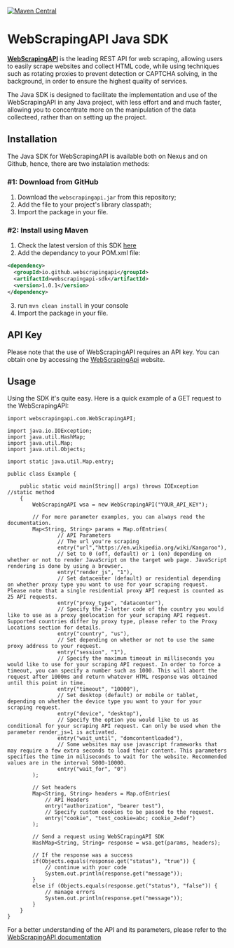 ﻿[![Maven Central](https://maven-badges.herokuapp.com/maven-central/io.github.webscrapingapi/webscrapingapi-sdk/badge.svg)](https://search.maven.org/artifact/io.github.webscrapingapi/webscrapingapi-sdk)

# WebScrapingAPI Java SDK

[**WebScrapingAPI**](https://www.webscrapingapi.com/) is the leading REST API for web scraping, allowing users to easily scrape websites and collect HTML code, while using techniques such as rotating proxies to prevent detection or CAPTCHA solving, in the background, in order to ensure the highest quality of services. 

The Java SDK is designed to facilitate the implementation and use of the WebScrapingAPI in any Java project, with less effort and and much faster, allowing you to concentrate more on the manipulation of the data collecteed, rather than on setting up the project.  

## Installation
The Java SDK for WebScrapingAPI is available both on Nexus and on Github, hence, there are two instalation methods:
### #1: Download from GitHub
1. Download the `webscrapingapi.jar` from this repository;
2. Add the file to your project's library classpath;
3. Import the package in your file.

### #2: Install using Maven
1. Check the latest version of this SDK [here](https://s01.oss.sonatype.org/#nexus-search;quick~io.github.webscrapingapi)
2. Add the dependancy to your POM.xml file:
```xml
<dependency>
  <groupId>io.github.webscrapingapi</groupId>
  <artifactId>webscrapingapi-sdk</artifactId>
  <version>1.0.1</version>
</dependency>
```
3. run `mvn clean install` in your console
4. Import the package in your file.
## API Key
Please note that the use of WebScrapingAPI requires an API key. You can obtain one by accessing the [WebScrapingApi](https://app.webscrapingapi.com/register) website.

## Usage
Using the SDK it's quite easy. Here is a quick example of a GET request to the WebScrapingAPI:

```
import webscrapingapi.com.WebScrapingAPI;

import java.io.IOException;
import java.util.HashMap;
import java.util.Map;
import java.util.Objects;

import static java.util.Map.entry;

public class Example {

    public static void main(String[] args) throws IOException  //static method
    {
        WebScrapingAPI wsa = new WebScrapingAPI("YOUR_API_KEY");

        // For more parameter examples, you can always read the documentation.
        Map<String, String> params = Map.ofEntries(
                // API Parameters
                // The url you're scraping
                entry("url","https://en.wikipedia.org/wiki/Kangaroo"),
                // Set to 0 (off, default) or 1 (on) depending on whether or not to render JavaScript on the target web page. JavaScript rendering is done by using a browser.
                entry("render_js", "1"),
                // Set datacenter (default) or residential depending on whether proxy type you want to use for your scraping request. Please note that a single residential proxy API request is counted as 25 API requests.
                entry("proxy_type", "datacenter"),
                // Specify the 2-letter code of the country you would like to use as a proxy geolocation for your scraping API request. Supported countries differ by proxy type, please refer to the Proxy Locations section for details.
                entry("country", "us"),
                // Set depending on whether or not to use the same proxy address to your request.
                entry("session", "1"),
                // Specify the maximum timeout in milliseconds you would like to use for your scraping API request. In order to force a timeout, you can specify a number such as 1000. This will abort the request after 1000ms and return whatever HTML response was obtained until this point in time.
                entry("timeout", "10000"),
                // Set desktop (default) or mobile or tablet, depending on whether the device type you want to your for your scraping request.
                entry("device", "desktop"),
                // Specify the option you would like to us as conditional for your scraping API request. Can only be used when the parameter render_js=1 is activated.
                entry("wait_until", "domcontentloaded"),
                // Some websites may use javascript frameworks that may require a few extra seconds to load their content. This parameters specifies the time in miliseconds to wait for the website. Recommended values are in the interval 5000-10000.
                entry("wait_for", "0")
        );

        // Set headers
        Map<String, String> headers = Map.ofEntries(
            // API Headers
            entry("authorization", "bearer test"),
            // Specify custom cookies to be passed to the request.
            entry("cookie", "test_cookie=abc; cookie_2=def")
        );

        // Send a request using WebSCrapingAPI SDK
        HashMap<String, String> response = wsa.get(params, headers);

        // If the response was a success
        if(Objects.equals(response.get("status"), "true")) {
            // continue with your code
            System.out.println(response.get("message"));
        }
        else if (Objects.equals(response.get("status"), "false")) {
            // manage errors
            System.out.println(response.get("message"));
        }
    }
}
```

For a better understanding of the API and its parameters, please refer to the [WebScrapingAPI documentation](https://docs.webscrapingapi.com/#request-parameters)
